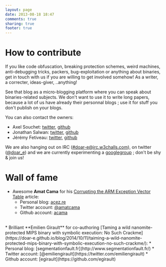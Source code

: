 ```yaml
---
layout: page
date: 2013-08-18 18:47
comments: true
sharing: true
footer: true
---
```

# How to contribute
If you like code obfuscation, breaking protection schemes, weird machines, anti-debugging tricks, packers, bug-exploitation or anything about binaries, get in touch with us if you are willing to get involved somehow! As a writer, a correcter, ideas-giver, ..anything!

See that blog as a micro-blogging platform where you can speak about binaries-related subjects. We don't want to use it to write long papers, because a lot of us have already their personnal blogs ; use it for stuff you don't publish on your blogs.

You can also contact the owners:

  - Axel Souchet: [twitter][1], [github][2]
  - Jonathan Salwan: [twitter][3], [github][4]
  - Jérémy Fetiveau: [twitter][5], [github][6]

We are also hanging out on IRC ([#doar-e@irc.w3challs.com](irc://#doar-e@irc.w3challs.com)), on twitter ([@doar_e](https://twitter.com/doar_e)) and we are currently experimenting a [googlegroup](https://groups.google.com/forum/#!forum/doare) ; don't be shy & join us!

[1]: https://twitter.com/0vercl0k
[2]: https://github.com/0vercl0k
[3]: https://twitter.com/jonathansalwan
[4]: https://github.com/JonathanSalwan/
[5]: https://twitter.com/__x86
[6]: https://github.com/JeremyFetiveau

# Wall of fame

 * Awesome **Amat Cama** for his [Corrupting the ARM Exception Vector Table](https://doar-e.github.io/blog/2014/04/30/corrupting-arm-evt/) article:
   * Personal blog: [acez.re](http://acez.re/)
   * Twitter account: [@amatcama](https://twitter.com/amatcama)
   * Github account: [acama](https://github.com/acama)
<br />
 * Brilliant **Emilien Girault** for co-authoring [Taming a wild nanomite-protected MIPS binary with symbolic execution: No Such Crackme](https://doar-e.github.io/blog/2014/10/11/taiming-a-wild-nanomite-protected-mips-binary-with-symbolic-execution-no-such-crackme/):
   * Personal blog: [segmentationfault.fr](http://www.segmentationfault.fr/)
   * Twitter account: [@emiliengirault](https://twitter.com/emiliengirault)
   * Github account: [egirault](https://github.com/egirault)

